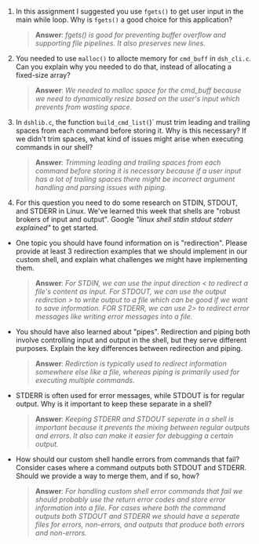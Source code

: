 1. In this assignment I suggested you use `fgets()` to get user input in the main while loop. Why is `fgets()` a good choice for this application?

    > **Answer**:  _fgets() is good for preventing buffer overflow and supporting file pipelines. It also preserves new lines._

2. You needed to use `malloc()` to allocte memory for `cmd_buff` in `dsh_cli.c`. Can you explain why you needed to do that, instead of allocating a fixed-size array?

    > **Answer**:  _We needed to malloc space for the cmd_buff because we need to dynamically resize based on the user's input which prevents from wasting space._

3. In `dshlib.c`, the function `build_cmd_list(`)` must trim leading and trailing spaces from each command before storing it. Why is this necessary? If we didn't trim spaces, what kind of issues might arise when executing commands in our shell?

    > **Answer**:  _Trimming leading and trailing spaces from each command before storing it is necessary because if a user input has a lot of trailing spaces there might be incorrect argument handling and parsing issues with piping._

4. For this question you need to do some research on STDIN, STDOUT, and STDERR in Linux. We've learned this week that shells are "robust brokers of input and output". Google _"linux shell stdin stdout stderr explained"_ to get started.

- One topic you should have found information on is "redirection". Please provide at least 3 redirection examples that we should implement in our custom shell, and explain what challenges we might have implementing them.

    > **Answer**:  _For STDIN, we can use the input direction < to redirect a file's content as input. For STDOUT, we can use the output redirction > to write output to a file which can be good if we want to save information. FOR STDERR, we can use 2> to redirect error messages like writing error messages into a file._

- You should have also learned about "pipes". Redirection and piping both involve controlling input and output in the shell, but they serve different purposes. Explain the key differences between redirection and piping.

    > **Answer**:  _Redirction is typically used to redirect information somewhere else like a file, whereas piping is primarily used for executing multiple commands._

- STDERR is often used for error messages, while STDOUT is for regular output. Why is it important to keep these separate in a shell?

    > **Answer**:  _Keeping STDERR and STDOUT seperate in a shell is important because it prevents the mixing between regular outputs and errors. It also can make it easier for debugging a certain output._

- How should our custom shell handle errors from commands that fail? Consider cases where a command outputs both STDOUT and STDERR. Should we provide a way to merge them, and if so, how?

    > **Answer**:  _For handling custom shell error commands that fail we should probably use the return error codes and store error information into a file. For cases where both the command outputs both STDOUT and STDERR we should have a seperate files for errors, non-errors, and outputs that produce both errors and non-errors._